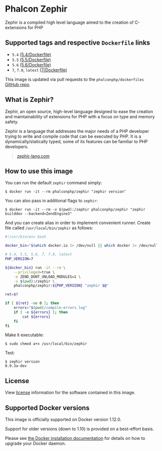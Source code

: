 # Phalcon Zephir

Zephir is a compiled high level language aimed to the creation of C-extensions for PHP

## Supported tags and respective `Dockerfile` links

* `5.4` [(5.4/Dockerfile)](https://github.com/phalcon/dockerfiles/tree/master/zephir/5.4)
* `5.5` [(5.5/Dockerfile)](https://github.com/phalcon/dockerfiles/tree/master/zephir/5.5)
* `5.6` [(5.6/Dockerfile)](https://github.com/phalcon/dockerfiles/tree/master/zephir/5.6)
* `7`, `7.0`, `latest` [(7/Dockerfile)](https://github.com/phalcon/dockerfiles/tree/master/zephir/7)

This image is updated via pull requests to the `phalconphp/dockerfiles` [GitHub repo](https://github.com/phalcon/dockerfiles).

## What is Zephir?

Zephir, an open source, high-level language designed to ease the creation and maintainability of extensions for PHP with a focus on type and memory safety.

Zephir is a language that addresses the major needs of a PHP developer trying to write and compile code that can be executed by PHP. It is a dynamically/statically typed, some of its features can be familiar to PHP developers.

> [zephir-lang.com](https://zephir-lang.com)

## How to use this image

You can run the default `zephir` command simply:

```
$ docker run -it --rm phalconphp/zephir "zephir version"
```

You can also pass in additional flags to `zephir`:

```
$ docker run -it --rm -v $(pwd):/zephir phalconphp/zephir "zephir builddev --backend=ZendEngine3"
```

And you can create alias in order to implement convenient runner. Create file called `/usr/local/bin/zephir` as follows:

```sh
#!/usr/bin/env bash

docker_bin="$(which docker.io 2> /dev/null || which docker 2> /dev/null)"

# 5.4, 5.5, 5.6, 7, 7.0, latest
PHP_VERSION=7

${docker_bin} run -it --rm \
    --privileged=true \
    -e ZEND_DONT_UNLOAD_MODULES=1 \
    -v $(pwd):/zephir \
    phalconphp/zephir:${PHP_VERSION} "zephir $@"

ret=$?

if [ ${ret} -ne 0 ]; then
    errors="$(pwd)/compile-errors.log"
    if [ -e ${errors} ]; then
        cat ${errors}
    fi
fi
```

Make it executable:

```
$ sudo chmod a+x /usr/local/bin/zephir
```

Test:

```
$ zephir version
0.9.3a-dev
```

## License

View [license](https://github.com/phalcon/zephir/blob/master/LICENSE) information for the software contained in this image.


## Supported Docker versions

This image is officially supported on Docker version 1.12.0.

Support for older versions (down to 1.10) is provided on a best-effort basis.

Please see [the Docker installation documentation](https://docs.docker.com/installation/) for details on how to upgrade your Docker daemon.
